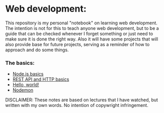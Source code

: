 # Web development:
This repository is my personal "notebook" on learning web development. The intention is not for this to teach anyone web development, but to be a guide that can be checked whenever I forget something or just need to make sure it is done the right way. Also it will have some projects that will also provide base for future projects, serving as a reminder of how to approach and do some things.

### The basics:
- [Node.js basics](https://github.com/FabricioBattaglia/web/tree/main/node.js)
- [REST API and HTTP basics](https://github.com/FabricioBattaglia/web/tree/main/API-rest)
- [Hello, world!](https://github.com/FabricioBattaglia/web/tree/main/project-startup)
- [Nodemon](https://github.com/FabricioBattaglia/web/tree/main/nodemon)

DISCLAIMER: These notes are based on lectures that I have watched, but written with my own words. No intention of copywright infringement.
